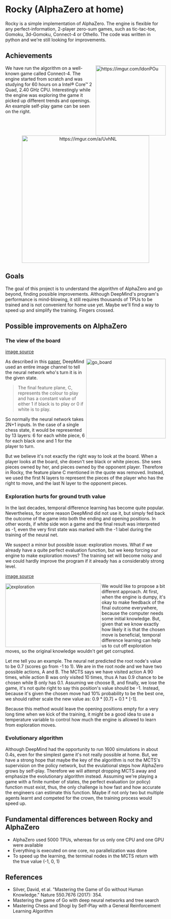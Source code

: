 # Rocky (AlphaZero at home)

Rocky is a simple implementation of AlphaZero. The engine is flexible for any perfect-information, 2-player zero-sum games, such as tic-tac-toe, Gomoku, 3d-Gomoku, Connect-4 or Othello. The code was written in python and we're still looking for improvements.

## Achievements

<img src="https://i.imgur.com/ldonPOu.gif" alt="https://imgur.com/ldonPOu" width="220" align="right" />


We have run the algorithm on a well-known game called Connect-4. The engine started from scratch and was studying for 60 hours on a Intel® Core™ 2 Quad, 2.40 GHz CPU. Interestingly while the engine was exploring the game it picked up different trends and openings. An example self-play game can be seen on the right.

<center>
<img src="https://i.imgur.com/R2zouQc.png" alt="https://imgur.com/a/UvhNL" width="400" align="center" />
 </center>




## Goals

The goal of this project is to understand the algorithm of AlphaZero and go beyond, finding possible improvements. Although DeepMind's program's performance is mind-blowing, it still requires thousands of TPUs to be trained and is not convenient for home use yet. Maybe we'll find a way to speed up and simplify the training. Fingers crossed.

## Possible improvements on AlphaZero

### The view of the board

[image source](http://teleported.in/posts/analysing-alphago/)

<img src="http://teleported.in/post_imgs/04-alphago.jpg" alt="go_board" width="250" height="250" align="right" />

As described in this [paper](https://deepmind.com/documents/119/agz_unformatted_nature.pdf), DeepMind used an entire image channel to tell the neural network who's turn it is in the given state.
> The final feature plane, C, represents the colour to play and has a constant value of either 1 if black
> is to play or 0 if white is to play.

So normally the neural network takes 2N+1 inputs. In the case of a single chess state, it would be represented by 13 layers: 6 for each white piece, 6 for each black one and 1 for the player to turn.

But we believe it's not exactly the right way to look at the board. When a player looks at the board, she doesn't see black or white pieces. She sees pieces owned by her, and pieces owned by the opponent player. Therefore in Rocky, the feature plane C mentioned in the quote was removed. Instead, we used the first N layers to represent the pieces of the player who has the right to move, and the last N layer to the opponent pieces.

### Exploration hurts for ground truth value

In the last decades, temporal difference learning has become quite popular. Nevertheless, for some reason DeepMind did not use it, but simply fed back the outcome of the game into both the ending and opening positions. In other words, if white side won a game and the final result was interpreted as -1, even the very first state was marked with the -1 label during the training of the neural net.

We suspect a minor but possible issue: exploration moves. What if we already have a quite perfect evaluation function, but we keep forcing our engine to make exploration moves? The training set will become noisy and we could hardly improve the program if it already has a considerably strong level.

[image source](http://slides.com/ericmoura/deck-2/embed)

<img src="https://s3.amazonaws.com/media-p.slid.es/uploads/ericmoura/images/1232802/Exploration_vs._Exploitation.png" alt="exploration" width="300" height="200" align="left" />

We would like to propose a bit different approach. At first, when the engine is dumpy, it's okay to make feedback of the final outcome everywhere, because the computer needs some initial knowledge. But, given that we know exactly how likely it is that the chosen move is beneficial, temporal difference learning can help us to cut off exploration moves, so the original knowledge wouldn't get get corrupted.

Let me tell you an example. The neural net predicted the root node's value to be 0.7 (scores go from -1 to 1). We are in the root node and we have two possible actions, A and B. The MCTS says we have visited action A 90 times, while action B was only visited 10 times, thus A has 0.9 chance to be chosen while B only has 0.1. Assuming we choose B, and finally, we lose the game, it's not quite right to say this position's value should be -1. Instead, because it's given the chosen move had 10% probability to be the best one, we should rather scale the new value as: 0.9 * [0.7] + 0.1 * [-1].

Because this method would leave the opening positions empty for a very long time when we kick of the training, it might be a good idea to use a temperature variable to control how much the engine is allowed to learn from exploration moves. 

### Evolutionary algorithm

Although DeepMind had the opportunity to run 1600 simulations in about 0.4s, even for the simplest game it's not really possible at home. But, we have a strong hope that maybe the key of the algorithm is not the MCTS's supervision on the policy network, but the evulational steps how AlphaZero grows by self-play. Therefore we will attempt dropping MCTS away and emphasize the evolutionary algorithm instead. Assuming we're playing a game with a finite number of states, the perfect evaluation (or policy) function must exist, thus, the only challenge is how fast and how accurate the engineers can estimate this function. Maybe if not only two but multiple agents learnt and competed for the crown, the training process would speed up.

## Fundamental differences between Rocky and AlphaZero

 - AlphaZero used 5000 TPUs, whereas for us only one CPU and one GPU were available
 - Everything is executed on one core, no parallelization was done
 - To speed up the learning, the terminal nodes in the MCTS return with the true value (-1, 0, 1)
 
## References

- Silver, David, et al. "Mastering the Game of Go without Human Knowledge." Nature 550.7676 (2017): 354.
- Mastering the game of Go with deep neural networks and tree search
- Mastering Chess and Shogi by Self-Play with a General Reinforcement Learning Algorithm
